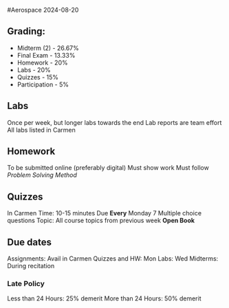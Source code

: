 #Aerospace 2024-08-20
## Grading:
* Midterm (2) - 26.67%
* Final Exam - 13.33%
* Homework - 20%
* Labs - 20%
* Quizzes - 15%
* Participation - 5%

## Labs
Once per week, but longer labs towards the end
Lab reports are team effort
All labs listed in Carmen

## Homework
To be submitted online (preferably digital)
Must show work
Must follow *Problem Solving Method*
## Quizzes
In Carmen
Time: 10-15 minutes
Due **Every** Monday
7 Multiple choice questions
Topic: All course topics from previous week
**Open Book**

## Due dates
Assignments: Avail in Carmen
Quizzes and HW: Mon
Labs: Wed
Midterms: During recitation
### Late Policy
Less than 24 Hours: 25% demerit
More than 24 Hours: 50% demerit
